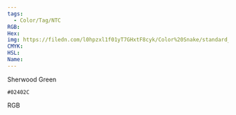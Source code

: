 ```yaml
---
tags:
  - Color/Tag/NTC
RGB:
Hex:
img: https://filedn.com/l0hpzxl1f01yT7GHxtF8cyk/Color%20Snake/standard_csv_to_svg/%23/02402C.svg
CMYK:
HSL:
Name:
---
```

Sherwood Green
```palette
#02402C
```
RGB
